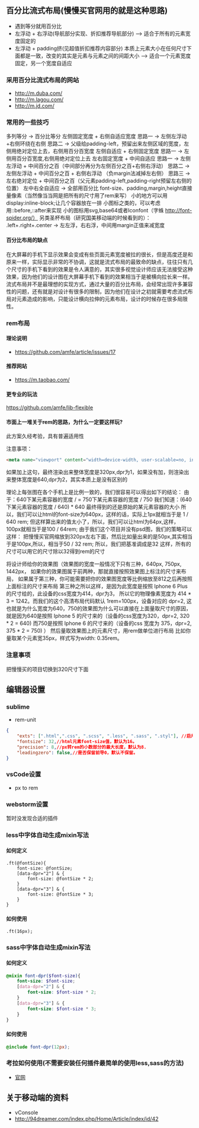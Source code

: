 ## 百分比流式布局(慢慢买官网用的就是这种思路)
- 遇到等分就用百分比
- 左浮动 + 右浮动(导航部分实现、折扣推荐导航部分) --> 适合于所有的元素宽度固定的
- 左浮动 + padding挤(见超值折扣推荐内容部分) 本质上元素大小在任何尺寸下面都是一致，改变的其实是元素与元素之间的间距大小 --> 适合一个元素宽度固定，另一个宽度自适应

### 采用百分比流式布局的网站
- http://m.duba.com/
- http://m.lagou.com/
- http://m.jd.com/

### 常用的一些技巧
多列等分 -> 百分比等分
左侧固定宽度 + 右侧自适应宽度 
    思路一 -> 左侧左浮动+右侧环绕在右侧
    思路二 -> 父级给padding-left，预留出来左侧区域的宽度，左侧用绝对定位上去，右侧用百分百宽度
左侧自适应 + 右侧固定宽度
    思路一 -> 左侧用百分百宽度,右侧用绝对定位上去
左右固定宽度 + 中间自适应
    思路一 -> 左侧左浮动 + 中间百分之百（中间部分再分为左侧百分之百+右侧右浮动）
    思路二 -> 左侧左浮动 + 中间百分之百 + 右侧右浮动 （负margin法减掉左右侧）
    思路三 -> 左右绝对定位 + 中间百分之百（父元素padding-left,padding-right预留左右侧的位置）
左中右全自适应 -> 全部用百分比
font-size、padding,margin,height直接量像素（当然像当当网是把所有的尺寸用了rem来写）
小的地方可以用display:inline-block;让几个容器放在一排
小图标之类的，可以考虑用::before,::after来实现
小的图标用svg,base64或者Iconfont（字蛛 http://font-spider.org/）
 另类圣杯布局（研究国美移动端的时候看到的）： .left+.right+.center -> 左左浮，右右浮，中间用margin正值来减宽度

 #### 百分比布局的缺点
 在大屏幕的手机下显示效果会变成有些页面元素宽度被拉的很长，但是高度还是和原来一样，实际显示非常的不协调，这就是流式布局的最致命的缺点，往往只有几个尺寸的手机下看到的效果是令人满意的，其实很多视觉设计师应该无法接受这种效果，因为他们的设计图在大屏幕手机下看到的效果相当于是被横向拉长来一样。流式布局并不是最理想的实现方式，通过大量的百分比布局，会经常出现许多兼容性的问题，还有就是对设计有很多的限制，因为他们在设计之初就需要考虑流式布局对元素造成的影响，只能设计横向拉伸的元素布局，设计的时候存在很多局限性。


### rem布局

#### 理论说明
- https://github.com/amfe/article/issues/17

#### 推荐网站
- https://m.taobao.com/


#### 更专业的玩法
https://github.com/amfe/lib-flexible

#### 市面上一堆关于rem的思路，为什么一定要这样玩?
此方案久经考验，具有普遍适用性

注意事项：
```html
<meta name="viewport" content="width=device-width, user-scalable=no, initial-scale=1.0, maximum-scale=1.0, minimum-scale=1.0">
```
如果加上这句，最终渲染出来整体宽度是320px,dpr为1，如果没有加，则渲染出来整体宽度是640,dpr为2，其实本质上是没有区别的



理论上每张图在各个手机上是比例一致的，我们很容易可以得出如下的结论：
由于：640下某元素容器的宽度 /  = 750下某元素容器的宽度 / 750
我们知道：(640下某元素容器的宽度 / 640) * 640 最终得到的还是原始的某元素容器的大小
所以，我们可以让html的font-size为640px，这样的话，实际上1px就相当于是 1 / 640 rem;
但这样算出来的值太小了，所以，我们可以让html为64px,这样，100px就相当于是100 / 64rem;
由于我们这个项目并没有psd图，我们的策略可以这样：
把慢慢买官网缩放到320px左右下面，然后比如量出来的是50px,其实相当于是100px,所以，相当于50 / 32 rem;
所以，我们把基准调成是32
这样，所有的尺寸可以用它的尺寸除以32得到rem的尺寸

将设计师给你的效果图（效果图的宽度一般情况下只有三种，640px, 750px, 1442px，
如果你的效果图属于前两种，那就直接按照效果图上标注的尺寸来布局，
如果属于第三种，你可能需要把你的效果图宽度等比例缩放至812之后再按照上面标注的尺寸来布局
第三种之所以这样，是因为此宽度是按照 Iphone 6 Plus 的尺寸给的，此设备的css宽度为414，dpr为3，
所以它的物理像素宽度为 414 * 3 = 1242。而我们的这个高清布局代码默认 1rem=100px，设备对应的 dpr=2,
这也就是为什么宽度为640，750的效果图为什么可以直接在上面量取尺寸的原因，
就是因为640是按照 Iphone 5 的尺寸来的（设备的css宽度为320，dpr=2, 320 * 2 = 640)
而750是按照 Iphone 6 的尺寸来的（设备的css 宽度为 375，dpr=2, 375 * 2 = 750)
）
然后量取效果图上的元素尺寸，用rem做单位进行布局
比如你量取某个元素宽35px，样式写为width: 0.35rem。


### 注意事项
把慢慢买的项目切换到320尺寸下面

## 编辑器设置
### sublime
- rem-unit
```json
{
    "exts": [".html",".css", ".scss", ".less", ".sass", ".styl"], //启用此插件的文件类型。
    "fontsize": 32,//html元素font-size值，默认为16。
    "precision": 8,//px转rem的小数部分的最大长度，默认为8.
    "leadingzero": false,//是否保留前导0，默认不保留。
}
```

### vsCode设置
- px to rem

### webstorm设置
暂时没发现合适的插件

### less中字体自动生成mixin写法
#### 如何定义
```less
.ft(@fontSize){
    font-size: @fontSize;
    [data-dpr="2"] & {
        font-size: @fontSize * 2;
    }
    [data-dpr="3"] & {
        font-size: @fontSize * 3;
    }
}
```

#### 如何使用
```less
.ft(16px);
```

### sass中字体自动生成mixin写法
#### 如何定义
```scss
@mixin font-dpr($font-size){
    font-size: $font-size;
    [data-dpr="2"] & {
        font-size: $font-size * 2;
    }
    [data-dpr="3"] & {
        font-size: $font-size * 3;
    }
}
```

#### 如何使用
```scss
@include font-dpr(12px);
```

### 考拉如何使用(不需要安装任何插件最简单的使用less,sass的方法)
- [官网](http://koala-app.com/index-zh.html) 



## 关于移动端的资料
- vConsole
- http://94dreamer.com/index.php/Home/Article/index/id/42



